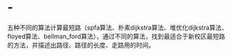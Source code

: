 # -
五种不同的算法计算最短路（spfa算法、朴素dijkstra算法、堆优化dijkstra算法、floyed算法、bellman_ford算法），通过不同的算法，找到最适合于新校区最短路的方法，并描述出路径、路径的长度、走路用的时间。
